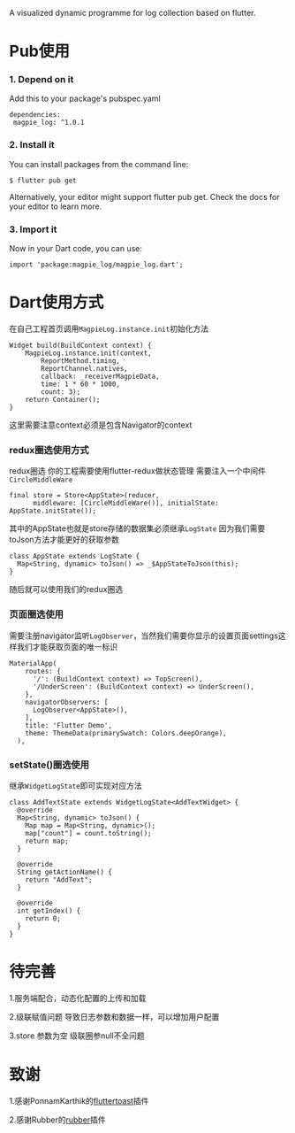 A visualized dynamic programme for log collection based on flutter.

# Pub使用
### 1. Depend on it
Add this to your package's pubspec.yaml 
```  
dependencies:
 magpie_log: ^1.0.1
```

### 2. Install it
You can install packages from the command line:

```
$ flutter pub get
```

Alternatively, your editor might support flutter pub get. Check the docs for your editor to learn more.

### 3. Import it
Now in your Dart code, you can use:

```
import 'package:magpie_log/magpie_log.dart';
```
# Dart使用方式
在自己工程首页调用`MagpieLog.instance.init`初始化方法
```
Widget build(BuildContext context) {
    MagpieLog.instance.init(context, 
        ReportMethod.timing, 
        ReportChannel.natives,
        callback: _receiverMagpieData, 
        time: 1 * 60 * 1000,     
        count: 3);
    return Container();
}
```
这里需要注意context必须是包含Navigator的context
### redux圈选使用方式
redux圈选 你的工程需要使用flutter-redux做状态管理
需要注入一个中间件`CircleMiddleWare`
```
final store = Store<AppState>(reducer,
      middleware: [CircleMiddleWare()], initialState: AppState.initState());
```


其中的AppState也就是store存储的数据集必须继承`LogState`
因为我们需要toJson方法才能更好的获取参数
```
class AppState extends LogState {
  Map<String, dynamic> toJson() => _$AppStateToJson(this);
}
```
随后就可以使用我们的redux圈选
### 页面圈选使用
需要注册navigator监听`LogObserver`，当然我们需要你显示的设置页面settings这样我们才能获取页面的唯一标识
```
MaterialApp(
    routes: {
      '/': (BuildContext context) => TopScreen(),
      '/UnderScreen': (BuildContext context) => UnderScreen(),
    },
    navigatorObservers: [
      LogObserver<AppState>(),
    ],
    title: 'Flutter Demo',
    theme: ThemeData(primarySwatch: Colors.deepOrange),
  ),
```
### setState()圈选使用

继承`WidgetLogState`即可实现对应方法
```
class AddTextState extends WidgetLogState<AddTextWidget> {
  @override
  Map<String, dynamic> toJson() {
    Map map = Map<String, dynamic>();
    map["count"] = count.toString();
    return map;
  }

  @override
  String getActionName() {
    return "AddText";
  }

  @override
  int getIndex() {
    return 0;
  }
}
```

# 待完善
1.服务端配合，动态化配置的上传和加载

2.级联赋值问题 导致日志参数和数据一样，可以增加用户配置

3.store 参数为空 级联圈参null不全问题

# 致谢

1.感谢PonnamKarthik的[fluttertoast](https://github.com/PonnamKarthik/FlutterToast)插件

2.感谢Rubber的[rubber](https://github.com/rubber/rubber)插件